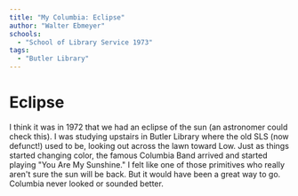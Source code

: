 ```yaml
---
title: "My Columbia: Eclipse"
author: "Walter Ebmeyer"
schools:
  - "School of Library Service 1973"
tags:
  - "Butler Library"
---
```


# Eclipse

I think it was in 1972 that we had an eclipse of the sun (an astronomer could check this). I was studying upstairs in Butler Library where the old SLS (now defunct!) used to be, looking out across the lawn toward Low. Just as things started changing color, the famous Columbia Band arrived and started playing "You Are My Sunshine."  I felt like one of those primitives who really aren't sure the sun will be back.  But it would have been a great way to go.  Columbia never looked or sounded better.
